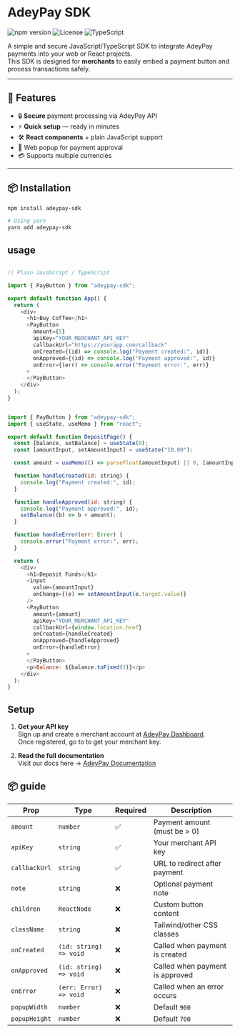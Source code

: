 # AdeyPay SDK

![npm version](https://img.shields.io/npm/v/adeypay-sdk?color=green&style=flat-square)
![License](https://img.shields.io/npm/l/adeypay-sdk?color=blue&style=flat-square)
![TypeScript](https://img.shields.io/badge/TypeScript-Ready-blue?style=flat-square)

A simple and secure JavaScript/TypeScript SDK to integrate AdeyPay payments into your web or React projects.  
This SDK is designed for **merchants** to easily embed a payment button and process transactions safely.

---

## 🚀 Features
- 🔒 **Secure** payment processing via AdeyPay API
- ⚡ **Quick setup** — ready in minutes
- 🛠 **React components** + plain JavaScript support
- 📡 Web popup for payment approval
- 💳 Supports multiple currencies

---

## 📦 Installation
```bash
npm install adeypay-sdk

# Using yarn
yarn add adeypay-sdk


```

## usage
``` javascript

// Plain JavaScript / TypeScript

import { PayButton } from "adeypay-sdk";

export default function App() {
  return (
    <div>
      <h1>Buy Coffee</h1>
      <PayButton
        amount={5}
        apiKey="YOUR_MERCHANT_API_KEY"
        callbackUrl="https://yourapp.com/callback"
        onCreated={(id) => console.log("Payment created:", id)}
        onApproved={(id) => console.log("Payment approved:", id)}
        onError={(err) => console.error("Payment error:", err)}
      >
      </PayButton>
    </div>
  );
}
``` 
``` javascript

import { PayButton } from "adeypay-sdk";
import { useState, useMemo } from "react";

export default function DepositPage() {
  const [balance, setBalance] = useState(0);
  const [amountInput, setAmountInput] = useState("10.00");

  const amount = useMemo(() => parseFloat(amountInput) || 0, [amountInput]);

  function handleCreated(id: string) {
    console.log("Payment created:", id);
  }

  function handleApproved(id: string) {
    console.log("Payment approved:", id);
    setBalance((b) => b + amount);
  }

  function handleError(err: Error) {
    console.error("Payment error:", err);
  }

  return (
    <div>
      <h1>Deposit Funds</h1>
      <input
        value={amountInput}
        onChange={(e) => setAmountInput(e.target.value)}
      />
      <PayButton
        amount={amount}
        apiKey="YOUR_MERCHANT_API_KEY"
        callbackUrl={window.location.href}
        onCreated={handleCreated}
        onApproved={handleApproved}
        onError={handleError}
      >
      </PayButton>
      <p>Balance: ${balance.toFixed(2)}</p>
    </div>
  );
}

```

## Setup

1. **Get your API key**  
   Sign up and create a merchant account at [AdeyPay Dashboard](https://dev.adey.lol).  
   Once registered, go to to get your merchant key.

2. **Read the full documentation**  
   Visit our docs here → [AdeyPay Documentation](https://dev.adey.lol/docs)


## 📦 guide

| Prop          | Type                   | Required | Description                     |
| ------------- | ---------------------- | -------- | ------------------------------- |
| `amount`      | `number`               | ✅        | Payment amount (must be > 0)    |
| `apiKey`      | `string`               | ✅        | Your merchant API key           |
| `callbackUrl` | `string`               | ✅        | URL to redirect after payment   |
| `note`        | `string`               | ❌        | Optional payment note           |
| `children`    | `ReactNode`            | ❌        | Custom button content           |
| `className`   | `string`               | ❌        | Tailwind/other CSS classes      |
| `onCreated`   | `(id: string) => void` | ❌        | Called when payment is created  |
| `onApproved`  | `(id: string) => void` | ❌        | Called when payment is approved |
| `onError`     | `(err: Error) => void` | ❌        | Called when an error occurs     |
| `popupWidth`  | `number`               | ❌        | Default `900`                   |
| `popupHeight` | `number`               | ❌        | Default `700`                   |

